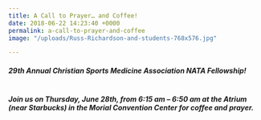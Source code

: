 ```yaml
---
title: A Call to Prayer… and Coffee!
date: 2018-06-22 14:23:40 +0000
permalink: a-call-to-prayer-and-coffee
image: "/uploads/Russ-Richardson-and-students-768x576.jpg"

---
```

##### **29th Annual Christian Sports Medicine Association NATA Fellowship!**                                                                                          

##### **Join us on Thursday, June 28th, from 6:15 am – 6:50 am at the Atrium (near Starbucks) in the Morial Convention Center for coffee and prayer.** 